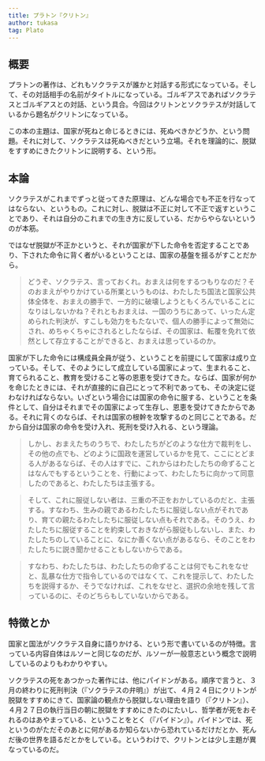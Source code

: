 ```yaml
---
title: プラトン『クリトン』
author: tukasa
tag: Plato
---
```

## 概要

プラトンの著作は、どれもソクラテスが誰かと対話する形式になっている。そして、その対話相手の名前がタイトルになっている。ゴルギアスであればソクラテスとゴルギアスとの対話、という具合。今回はクリトンとソクラテスが対話しているから題名がクリトンになっている。

この本の主題は、国家が死ねと命じるときには、死ぬべきかどうか、という問題。それに対して、ソクラテスは死ぬべきだという立場。それを理論的に、脱獄をすすめにきたクリトンに説明する、という形。

## 本論

ソクラテスがこれまでずっと従ってきた原理は、どんな場合でも不正を行なってはならない、というもの。これに対し、脱獄は不正に対して不正で返すということであり、それは自分のこれまでの生き方に反している、だからやらないというのが本筋。

ではなぜ脱獄が不正かというと、それが国家が下した命令を否定することであり、下された命令に背く者がいるということは、国家の基盤を揺るがすことだから。

>どうぞ、ソクラテス、言っておくれ。おまえは何をするつもりなのだ？そのおまえがやりかけている所業というものは、わたしたち国法と国家公共体全体を、おまえの勝手で、一方的に破壊しようともくろんでいることになりはしないかね？それともおまえは、一国のうちにあって、いったん定められた判決が、すこしも効力をもたないで、個人の勝手によって無効にされ、めちゃくちゃにされるとしたならば、その国家は、転覆を免れて依然として存立することができると、おまえは思っているのか。

国家が下した命令には構成員全員が従う、ということを前提にして国家は成り立っている。そして、そのようにして成立している国家によって、生まれること、育てられること、教育を受けること等の恩恵を受けてきた。ならば、国家が何かを命じたときには、それが直接的に自己にとって不利であっても、その決定に従わなければならない。いざという場合には国家の命令に服する、ということを条件として、自分はそれまでその国家によって生存し、恩恵を受けてきたからである。それに背くのならば、それは国家の根幹を攻撃するのと同じことである。だから自分は国家の命令を受け入れ、死刑を受け入れる、という理論。

>しかし、おまえたちのうちで、わたしたちがどのような仕方で裁判をし、その他の点でも、どのように国政を運営しているかを見て、ここにとどまる人があるならば、その人はすでに、これからはわたしたちの命ずることはなんでもするということを、行動によって、わたしたちに向かって同意したのであると、わたしたちは主張する。

>そして、これに服従しない者は、三重の不正をおかしているのだと、主張する。すなわち、生みの親であるわたしたちに服従しない点がそれであり、育ての親たるわたしたちに服従しない点もそれである。そのうえ、わたしたちに服従することを約束しておきながら服従もしないし、また、わたしたちのしていることに、なにか善くない点があるなら、そのことをわたしたちに説き聞かせることもしないからである。

>すなわち、わたしたちは、わたしたちの命ずることは何でもこれをなせと、乱暴な仕方で指令しているのではなくて、これを提示して、わたしたちを説得するか、そうでなければ、これをなせと、選択の余地を残して言っているのに、そのどちらもしていないからである。

## 特徴とか

国家と国法がソクラテス自身に語りかける、という形で書いているのが特徴。言っている内容自体はルソーと同じなのだが、ルソーが一般意志という概念で説明しているのよりもわかりやすい。

ソクラテスの死をあつかった著作には、他にパイドンがある。順序で言うと、３月の終わりに死刑判決（『ソクラテスの弁明』）が出て、４月２４日にクリトンが脱獄をすすめにきて、国家論の観点から脱獄しない理由を語り（『クリトン』）、４月２７日の執行当日の朝に脱獄をすすめにきたのにたいし、哲学者が死をおそれるのはあやまっている、ということをとく（『パイドン』）。パイドンでは、死というのがただそのあとに何があるか知らないから恐れているだけだとか、死んだ後の世界を語るだとかをしている。というわけで、クリトンとは少し主題が異なっているのだ。

